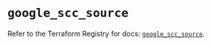 # `google_scc_source`

Refer to the Terraform Registry for docs: [`google_scc_source`](https://registry.terraform.io/providers/hashicorp/google-beta/6.49.2/docs/resources/google_scc_source).
